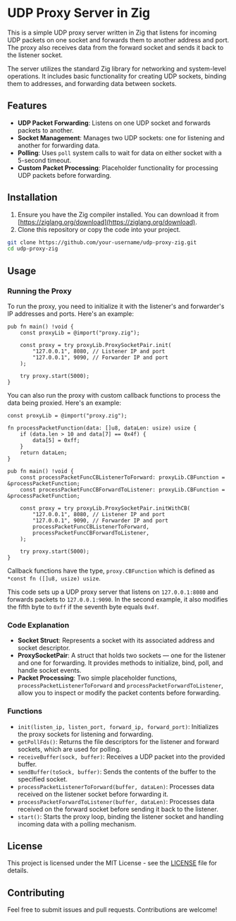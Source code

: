 # UDP Proxy Server in Zig

This is a simple UDP proxy server written in Zig that listens for incoming UDP packets on one socket and forwards them to another address and port. The proxy also receives data from the forward socket and sends it back to the listener socket.

The server utilizes the standard Zig library for networking and system-level operations. It includes basic functionality for creating UDP sockets, binding them to addresses, and forwarding data between sockets.

## Features

- **UDP Packet Forwarding**: Listens on one UDP socket and forwards packets to another.
- **Socket Management**: Manages two UDP sockets: one for listening and another for forwarding data.
- **Polling**: Uses `poll` system calls to wait for data on either socket with a 5-second timeout.
- **Custom Packet Processing**: Placeholder functionality for processing UDP packets before forwarding.

## Installation

1. Ensure you have the Zig compiler installed. You can download it from [https://ziglang.org/download](https://ziglang.org/download).
2. Clone this repository or copy the code into your project.

```bash
git clone https://github.com/your-username/udp-proxy-zig.git
cd udp-proxy-zig
```

## Usage

### Running the Proxy

To run the proxy, you need to initialize it with the listener's and forwarder's IP addresses and ports. Here's an example:

```zig
pub fn main() !void {
    const proxyLib = @import("proxy.zig");

    const proxy = try proxyLib.ProxySocketPair.init(
        "127.0.0.1", 8080, // Listener IP and port
        "127.0.0.1", 9090, // Forwarder IP and port
    );

    try proxy.start(5000);
}

```

You can also run the proxy with custom callback functions to process the data being proxied. Here's an example:

```zig
const proxyLib = @import("proxy.zig");

fn processPacketFunction(data: []u8, dataLen: usize) usize {
    if (data.len > 10 and data[7] == 0x4f) {
        data[5] = 0xff;
    }
    return dataLen;
}

pub fn main() !void {
    const processPacketFuncCBListenerToForward: proxyLib.CBFunction = &processPacketFunction;
    const processPacketFuncCBForwardToListener: proxyLib.CBFunction = &processPacketFunction;

    const proxy = try proxyLib.ProxySocketPair.initWithCB(
        "127.0.0.1", 8080, // Listener IP and port
        "127.0.0.1", 9090, // Forwarder IP and port
        processPacketFuncCBListenerToForward,
        processPacketFuncCBForwardToListener,
    );

    try proxy.start(5000);
}
```

Callback functions have the type, `proxy.CBFunction` which is defined as `*const fn ([]u8, usize) usize`.

This code sets up a UDP proxy server that listens on `127.0.0.1:8080` and forwards packets to `127.0.0.1:9090`. In the second example, it also modifies the fifth byte to `0xff` if the seventh byte equals `0x4f`.

### Code Explanation

- **Socket Struct**: Represents a socket with its associated address and socket descriptor.
- **ProxySocketPair**: A struct that holds two sockets — one for the listener and one for forwarding. It provides methods to initialize, bind, poll, and handle socket events.
- **Packet Processing**: Two simple placeholder functions, `processPacketListenerToForward` and `processPacketForwardToListener`, allow you to inspect or modify the packet contents before forwarding.

### Functions

- `init(listen_ip, listen_port, forward_ip, forward_port)`: Initializes the proxy sockets for listening and forwarding.
- `getPollFds()`: Returns the file descriptors for the listener and forward sockets, which are used for polling.
- `receiveBuffer(sock, buffer)`: Receives a UDP packet into the provided buffer.
- `sendBuffer(toSock, buffer)`: Sends the contents of the buffer to the specified socket.
- `processPacketListenerToForward(buffer, dataLen)`: Processes data received on the listener socket before forwarding it.
- `processPacketForwardToListener(buffer, dataLen)`: Processes data received on the forward socket before sending it back to the listener.
- `start()`: Starts the proxy loop, binding the listener socket and handling incoming data with a polling mechanism.

## License

This project is licensed under the MIT License - see the [LICENSE](LICENSE) file for details.

## Contributing

Feel free to submit issues and pull requests. Contributions are welcome!